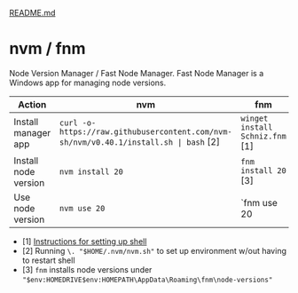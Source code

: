 [README.md](README.md)

# nvm / fnm

Node Version Manager / Fast Node Manager.  Fast Node Manager is a Windows app 
for managing node versions.

| Action               | nvm                                                                                    | fnm                             |
|----------------------|----------------------------------------------------------------------------------------|---------------------------------|
| Install manager app  | `curl -o- https://raw.githubusercontent.com/nvm-sh/nvm/v0.40.1/install.sh \| bash` [2] | `winget install Schniz.fnm` [1] |
| Install node version | `nvm install 20`                                                                       | `fnm install 20` [3]            |
| Use node version     | `nvm use 20`                                                                           | `fnm use 20                     |


* [1] [Instructions for setting up shell](https://github.com/Schniz/fnm?tab=readme-ov-file#shell-setup) 
* [2] Running `\. "$HOME/.nvm/nvm.sh"` to set up environment w/out having to restart shell
* [3] `fnm` installs node versions under `"$env:HOMEDRIVE$env:HOMEPATH\AppData\Roaming\fnm\node-versions"`

